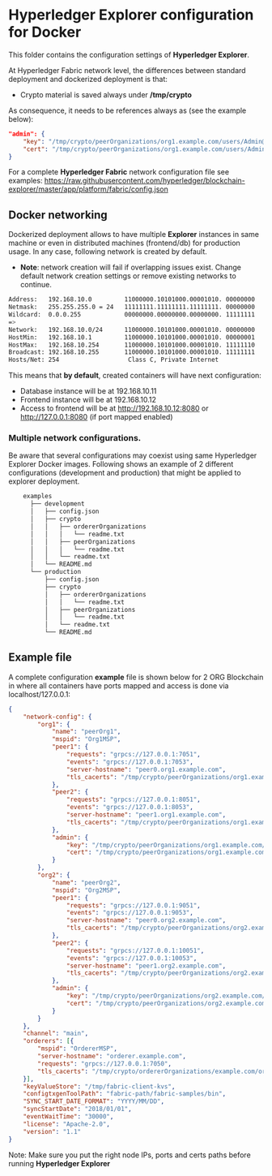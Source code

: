# Hyperledger Explorer configuration for Docker

This folder contains the configuration settings of **Hyperledger Explorer**.

At Hyperledger Fabric network level, the differences between standard deployment and dockerized deployment is that:

* Crypto material is saved always under **/tmp/crypto**

As consequence, it needs to be references always as (see the example below):

```json
"admin": {
	"key": "/tmp/crypto/peerOrganizations/org1.example.com/users/Admin@org1.example.com/msp/keystore",
	"cert": "/tmp/crypto/peerOrganizations/org1.example.com/users/Admin@org1.example.com/msp/signcerts"
}
```
For a complete **Hyperledger Fabric** network configuration file see examples:
https://raw.githubusercontent.com/hyperledger/blockchain-explorer/master/app/platform/fabric/config.json

## Docker networking

Dockerized deployment allows to have multiple **Explorer** instances in same machine or even in distributed machines (frontend/db) for production usage. In any case, following network is created by default.

* **Note**: network creation will fail if overlapping issues exist. Change default network creation settings or remove existing networks to continue.

```bash
Address:   192.168.10.0         11000000.10101000.00001010. 00000000
Netmask:   255.255.255.0 = 24   11111111.11111111.11111111. 00000000
Wildcard:  0.0.0.255            00000000.00000000.00000000. 11111111
=>
Network:   192.168.10.0/24      11000000.10101000.00001010. 00000000
HostMin:   192.168.10.1         11000000.10101000.00001010. 00000001
HostMax:   192.168.10.254       11000000.10101000.00001010. 11111110
Broadcast: 192.168.10.255       11000000.10101000.00001010. 11111111
Hosts/Net: 254                   Class C, Private Internet
```

This means that **by default**, created containers will have next configuration:

* Database instance will be at 192.168.10.11
* Frontend instance will be at 192.168.10.12
* Access to frontend will be at http://192.168.10.12:8080 or http://127.0.0.1:8080 (if port mapped enabled)

### Multiple network configurations.

Be aware that several configurations may coexist using same Hyperledger Explorer Docker images. Following shows an example of 2 different configurations (development and production) that might be applied to explorer deployment.

  ```bash
	  examples
		├── development
		│	├── config.json
		│	├── crypto
		│	│   ├── ordererOrganizations
		│	│   │   └── readme.txt
		│	│   ├── peerOrganizations
		│	│   │   └── readme.txt
		│	│   └── readme.txt
		│	└── README.md
		└── production
			├── config.json
			├── crypto
			│   ├── ordererOrganizations
			│   │   └── readme.txt
			│   ├── peerOrganizations
			│   │   └── readme.txt
			│   └── readme.txt
			└── README.md
  ```

## Example file

A complete configuration **example** file is shown below for 2 ORG Blockchain in where all containers have ports mapped and access is done via localhost/127.0.0.1:

```json
{
	"network-config": {
		"org1": {
			"name": "peerOrg1",
			"mspid": "Org1MSP",
			"peer1": {
				"requests": "grpcs://127.0.0.1:7051",
				"events": "grpcs://127.0.0.1:7053",
				"server-hostname": "peer0.org1.example.com",
				"tls_cacerts": "/tmp/crypto/peerOrganizations/org1.example.com/peers/peer0.org1.example.com/tls/ca.crt"
			},
			"peer2": {
				"requests": "grpcs://127.0.0.1:8051",
				"events": "grpcs://127.0.0.1:8053",
				"server-hostname": "peer1.org1.example.com",
				"tls_cacerts": "/tmp/crypto/peerOrganizations/org1.example.com/peers/peer1.org1.example.com/tls/ca.crt"
			},
			"admin": {
				"key": "/tmp/crypto/peerOrganizations/org1.example.com/users/Admin@org1.example.com/msp/keystore",
				"cert": "/tmp/crypto/peerOrganizations/org1.example.com/users/Admin@org1.example.com/msp/signcerts"
			}
		},
		"org2": {
			"name": "peerOrg2",
			"mspid": "Org2MSP",
			"peer1": {
				"requests": "grpcs://127.0.0.1:9051",
				"events": "grpcs://127.0.0.1:9053",
				"server-hostname": "peer0.org2.example.com",
				"tls_cacerts": "/tmp/crypto/peerOrganizations/org2.example.com/peers/peer0.org2.example.com/tls/ca.crt"
			},
			"peer2": {
				"requests": "grpcs://127.0.0.1:10051",
				"events": "grpcs://127.0.0.1:10053",
				"server-hostname": "peer1.org2.example.com",
				"tls_cacerts": "/tmp/crypto/peerOrganizations/org2.example.com/peers/peer1.org2.example.com/tls/ca.crt"
			},
			"admin": {
				"key": "/tmp/crypto/peerOrganizations/org2.example.com/users/Admin@org2.example.com/msp/keystore",
				"cert": "/tmp/crypto/peerOrganizations/org2.example.com/users/Admin@org2.example.com/msp/signcerts"
			}
		}
	},
	"channel": "main",
	"orderers": [{
		"mspid": "OrdererMSP",
		"server-hostname": "orderer.example.com",
		"requests": "grpcs://127.0.0.1:7050",
		"tls_cacerts": "/tmp/crypto/ordererOrganizations/example.com/orderers/orderer.example.com/tls/ca.crt"
	}],
	"keyValueStore": "/tmp/fabric-client-kvs",
	"configtxgenToolPath": "fabric-path/fabric-samples/bin",
	"SYNC_START_DATE_FORMAT": "YYYY/MM/DD",
	"syncStartDate": "2018/01/01",
	"eventWaitTime": "30000",
	"license": "Apache-2.0",
	"version": "1.1"
}
```

Note: Make sure you put the right node IPs, ports and certs paths before running **Hyperledger Explorer**